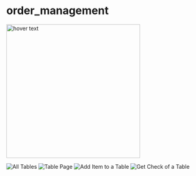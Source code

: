 # order_management
<img src="http://leventguner.net/order_management/main_menu.png" width="350" title="hover text">

![All Tables](http://leventguner.net/order_management/all_tables.png)
![Table Page](http://leventguner.net/order_management/table.png)
![Add Item to a Table](http://leventguner.net/order_management/table_add_item.png)
![Get Check of a Table](http://leventguner.net/order_management/table_get_check.png)
